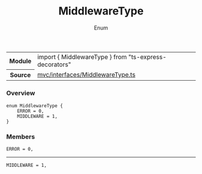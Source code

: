 <header class="symbol-info-header">    <h1 id="middlewaretype">MiddlewareType</h1>    <label class="symbol-info-type-label enum">Enum</label>      </header>
<section class="symbol-info">      <table class="is-full-width">        <tbody>        <tr>          <th>Module</th>          <td>            <div class="lang-typescript">                <span class="token keyword">import</span> { MiddlewareType }                 <span class="token keyword">from</span>                 <span class="token string">"ts-express-decorators"</span>                            </div>          </td>        </tr>        <tr>          <th>Source</th>          <td>            <a href="https://romakita.github.io/ts-express-decorators/#//blob/v2.3.2/src/mvc/interfaces/MiddlewareType.ts#L0-L0">                mvc/interfaces/MiddlewareType.ts            </a>        </td>        </tr>                </tbody>      </table>    </section>

### Overview

<pre><code class="typescript-lang">enum MiddlewareType <span class="token punctuation">{</span>
    ERROR = 0<span class="token punctuation">,</span>
    MIDDLEWARE = 1<span class="token punctuation">,</span>
<span class="token punctuation">}</span></code></pre>

### Members

<div class="method-overview"><pre><code class="typescript-lang">ERROR = 0<span class="token punctuation">,</span></code></pre></div>
<hr />
<div class="method-overview"><pre><code class="typescript-lang">MIDDLEWARE = 1<span class="token punctuation">,</span></code></pre></div>
